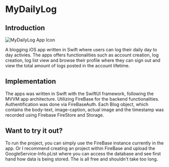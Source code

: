 # MyDailyLog

## Introduction
![MyDailyLog App Icon](https://github.com/steveshi0/MyDailyLog/blob/main/MyDailyLogIcon.png)

A blogging iOS app written in Swift where users can log their daily day to day activies. The apps offers functionalities such as account creation, log creation, log list view and browse their profile where they can sign out and view the total amount of logs posted in the account lifetime.

## Implementation

The apps was written in Swift with the SwiftUI framework, following the MVVM app architecture. Utilizing FireBase for the backend functionalities. Authentification was done via FireBaseAuth. Each Blog object, which contains the body-text, image-caption, actual image and the timestamp was recorded using Firebase FireStore and Storage.

## Want to try it out?

To run the project, you can simply use the FireBase instance currently in the app. Or I recommend creating an project within FireBase and upload the GoogleService-Info.pList where you can access the database and see first hand how data is being stored. The is all free and shouldn't take too long.
